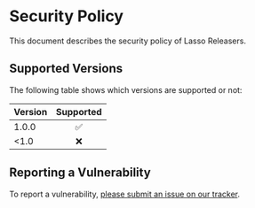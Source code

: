 # Security Policy

This document describes the security policy of Lasso Releasers.


## Supported Versions

The following table shows which versions are supported or not:

| Version | Supported |
|:--------|:---------:|
| 1.0.0   | ✅        |
| <1.0    | ❌        |


## Reporting a Vulnerability

To report a vulnerability, [please submit an issue on our tracker](https://github.com/NASA-PDS/lasso-releasers/issues/new?template=vulnerability-issue.md).
